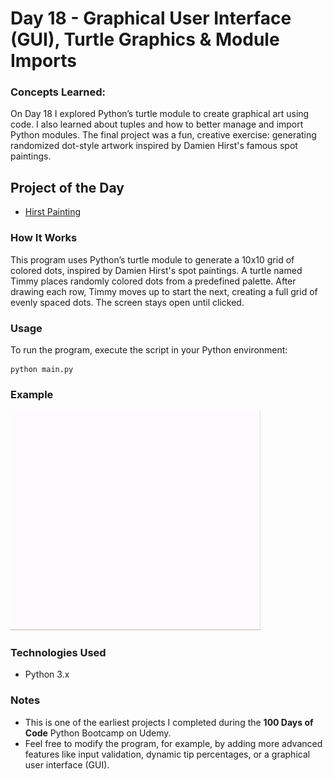 
# Day 18 - Graphical User Interface (GUI), Turtle Graphics & Module Imports

### Concepts Learned: 

On Day 18 I explored Python’s turtle module to create graphical art using code. I also learned about tuples and how to better manage and import Python modules. The final project was a fun, creative exercise: generating randomized dot-style artwork inspired by Damien Hirst's famous spot paintings.

## Project of the Day
- [Hirst Painting](Day18/main.py)

### How It Works

This program uses Python’s turtle module to generate a 10x10 grid of colored dots, inspired by Damien Hirst's spot paintings. A turtle named Timmy places randomly colored dots from a predefined palette. After drawing each row, Timmy moves up to start the next, creating a full grid of evenly spaced dots. The screen stays open until clicked.

### Usage

To run the program, execute the script in your Python environment:

```
python main.py
```

### Example

![Hirst Painting Demo](https://github.com/ollyp25/100DaysOfCode-Python/blob/04d70133ceef19d5da59837bff466caf9f6a2abc/Day18/images/hirst-painting.gif)

### Technologies Used
- Python 3.x

### Notes

- This is one of the earliest projects I completed during the **100 Days of Code** Python Bootcamp on Udemy.
- Feel free to modify the program, for example, by adding more advanced features like input validation, dynamic tip percentages, or a graphical user interface (GUI).
